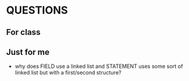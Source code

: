 # QUESTIONS

## For class


## Just for me
- why does FIELD use a linked list and STATEMENT uses some sort of linked list but with a first/second structure?
